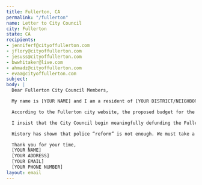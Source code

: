 ```yaml
---
title: Fullerton, CA
permalink: "/fullerton"
name: Letter to City Council
city: Fullerton
state: CA
recipients:
- jenniferf@cityoffullerton.com
- jflory@cityoffullerton.com
- jesuss@cityoffullerton.com
- bwwhitaker@live.com
- ahmadz@cityoffullerton.com
- evaa@cityoffullerton.com
subject: 
body: |
  Dear Fullerton City Council Members,

  My name is [YOUR NAME] and I am a resident of [YOUR DISTRICT/NEIGHBORHOOD]. I am writing to demand that the Fullerton City Council adopts a budget that prioritizes community well-being and redirects funding away from the police.

  According to the Fullerton city website, the proposed budget for the 2020-2021 fiscal year allocates 47% of the general fund ($49,860,929) to the Fullerton Police Force. Meanwhile, Community Development only comprises 5% of the general fund and 3.5% of all funds and expenses. While the budget allocates extraordinary amounts to policing, we have not seen improvements to safety, homelessness, mental health, or affordability in our city. Fullerton does not have a crime problem, Fullerton has a social problem. I am demanding you completely revise the budget for the 2020-2021 fiscal year to fund care, not cops.

  I insist that the City Council begin meaningfully defunding the Fullerton Police Department and re-allocate funds to social programs long proven to be more effective than policing at promoting community safety and equity. Specifically, we are looking to bolster our existing child and family, housing and neighborhood, food, health, homeless, training, employment and financial services. I demand a budget that reflects the actual needs of Fullerton residents.

  History has shown that police “reform” is not enough. We must take a hard look at the ways that the current system in place fails to serve–and in fact actively harms–our community, and come together to reimagine the role of police in our city.

  Thank you for your time,
  [YOUR NAME]
  [YOUR ADDRESS]
  [YOUR EMAIL]
  [YOUR PHONE NUMBER]
layout: email
---
```


